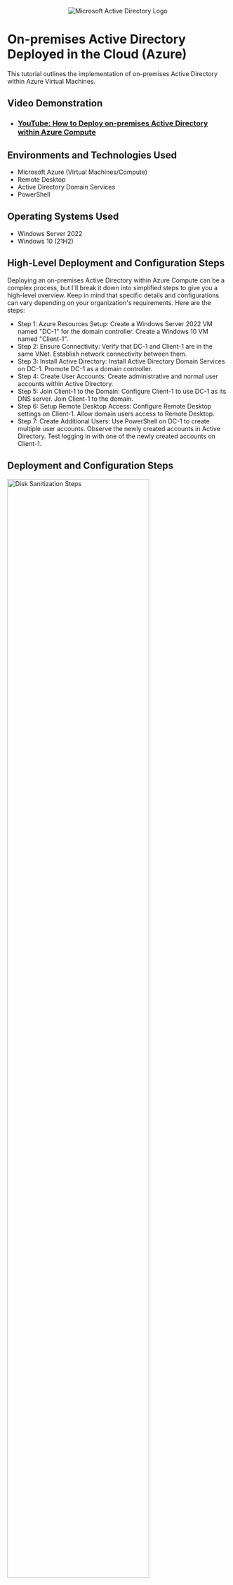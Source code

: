 <p align="center">
<img src="https://i.imgur.com/pU5A58S.png" alt="Microsoft Active Directory Logo"/>
</p>

<h1>On-premises Active Directory Deployed in the Cloud (Azure)</h1>
This tutorial outlines the implementation of on-premises Active Directory within Azure Virtual Machines.<br />


<h2>Video Demonstration</h2>

- ### [YouTube: How to Deploy on-premises Active Directory within Azure Compute](https://www.youtube.com)

<h2>Environments and Technologies Used</h2>

- Microsoft Azure (Virtual Machines/Compute)
- Remote Desktop
- Active Directory Domain Services
- PowerShell

<h2>Operating Systems Used </h2>

- Windows Server 2022
- Windows 10 (21H2)

<h2>High-Level Deployment and Configuration Steps</h2>

<p>Deploying an on-premises Active Directory within Azure Compute can be a complex process, but I'll break it down into simplified steps to give you a high-level overview. Keep in mind that specific details and configurations can vary depending on your organization's requirements. Here are the steps:</p>

<ul>
  <li>Step 1: Azure Resources Setup: Create a Windows Server 2022 VM named "DC-1" for the domain controller. Create a Windows 10 VM named "Client-1".</li>
  <li>Step 2: Ensure Connectivity: Verify that DC-1 and Client-1 are in the same VNet. Establish network connectivity between them.</li>
  <li>Step 3: Install Active Directory: Install Active Directory Domain Services on DC-1. Promote DC-1 as a domain controller.</li>
  <li>Step 4: Create User Accounts: Create administrative and normal user accounts within Active Directory.</li>
  <li>Step 5: Join Client-1 to the Domain: Configure Client-1 to use DC-1 as its DNS server. Join Client-1 to the domain.</li>
  <li>Step 6: Setup Remote Desktop Access: Configure Remote Desktop settings on Client-1. Allow domain users access to Remote Desktop.</li>
  <li>Step 7: Create Additional Users: Use PowerShell on DC-1 to create multiple user accounts. Observe the newly created accounts in Active Directory. Test logging in with one of the newly created accounts on Client-1.</li>
</ul> 

<h2>Deployment and Configuration Steps</h2>

<p>
<img src="https://i.imgur.com/DJmEXEB.png" height="80%" width="80%" alt="Disk Sanitization Steps"/>
</p>

<h3>Step1: Setup Resources in Azure</h3>
  <ol>
    <li>Deploy a Domain Controller VM (Windows Server 2022) named “DC-1”. Take note of the Resource Group and Virtual Network (Vnet) that get created at this time. We will use them when we create our Client VM later.
</li>
    <li>To configure DC-1's NIC (Network Interface Card) with a static private IP address, access the Network Interface settings for DC-1. Within the Network Interface settings, locate the IP Configurations section, specifically focusing on "ipconfig1." In this context, you will have the ability to precisely define and set the Private IP address as static. </li>
  </br>
    <p>
<img src="https://i.imgur.com/dMIuL2z.png" height="80%" width="80%" alt="Static IP Address"/>
</p>
  </br>
    <li>Create the Client VM (Windows 10) named “Client-1”. Use the same Resource Group and Vnet that was created in Step 1.</li>
    <li>Ensure that both VMs are in the same Vnet.</li>
  </ol>

<h3>Step 2: Ensure Connectivity</h3>
  <ol>
    <li>Access the Client-1 VM through a Remote Desktop connection.</li>
    <li>Verify network connectivity by initiating a ping operation from Client-1 to DC-1's private IP address. To achieve this, open a command-line interface, such as Command Prompt, and execute the command: `ping -t [private IP of DC-1]`. Initially, this command is expected to result in timeouts.</li>
   <br />
<p>
<img src="https://i.imgur.com/JmWVcud.png" height="80%" width="80%" alt="Successful Ping"/>
</p>
    <li>Enable ICMPv4 Echo Request within the Windows Firewall settings on DC-1. This action is essential to facilitate successful pinging between Client-1 and DC-1. Note the change in ping status.</li>
  </ol>

<br />
    <p>
<img src="https://i.imgur.com/hTS1hEg.png" height="80%" width="80%" alt="Enable ICMPv4 Echo Request"/>
</p>

<h3>Step 3: Install Active Directory</h3>
  <ol>
    <li>Open Server Manager. Add the "Active Directory Domain Services" role. (See image below for details.) Click through to proceed with the installation.</li>
    <li>After completing the installation, proceed to promote DC-1 to a domain controller. Look for the caution triangle symbol with an exclamation point ('!'). (See image below for details.) Click on it to initiate the promotion process. Select the option to add a new forest and specify the forest name as 'mydomain.com.' Additionally, configure DNS options and any other necessary settings.</li>
    <li>DC-1 will automatically restart upon completion. After the restart, log in using a domain user account (e.g., mydomain.com\labuser).</li>
  </ol>

<br />
<p>
<img src="https://i.imgur.com/2NNvE4n.png" height="80%" width="80%" alt="promote dc-1 to controller"/>
</p>
<p>
<img src="https://i.imgur.com/mQnagbQ.png" height="80%" width="80%" alt="active directory installation"/>
</p>

<h3>Step 4: Create User Accounts</h3>
<ol>
  <li>Via Remote Desktop on DC-1, open Active Directory Users and Computers (ADUC) to create two Organizational Units (OU) named "_EMPLOYEES" and "_ADMINS". (See image below for details.) These OUs will be used to organize user accounts.</li>
  <li>Within the '_ADMINS' OU, create a user account named 'Jane Doe' with the username 'jane_admin.' After creating the user account, right-click on it to access the option for adding the user to groups. In this step, grant 'jane_admin' membership in the 'Domain Admins' Security Group. This membership will confer administrative privileges within the Active Directory domain, allowing 'jane_admin' to perform domain-wide administrative tasks.</li>
  <li>To perform administrative tasks, log in as "mydomain.com\jane_admin." This login can be used on both the DC-1 and Client-1 Virtual Machines, granting administrative access to manage the Active Directory environment and perform other administrative duties.</li>
</ol>
</br>

<p>
<img src="https://i.imgur.com/tb9DVMM.png" height="80%" width="80%" alt="create new organizational unit"/>
</p>

<h3>Step 5: Join Client-1 to the Domain</h3>
<ol>
  <li>Access the Azure Portal and navigate to Client-1's network settings. In the DNS configuration, specify DC-1's private IP address as the DNS server. This step ensures that Client-1 can successfully locate and communicate with the domain controller during the domain join process. After making this configuration, restart Client-1 to apply the DNS settings, including flushing the DNS cache.</li></li>
  <br />
  <p>
    <img src="https://i.imgur.com/TiW87Ly.png" height="80%" width="80%" alt="Set DNS to Custom"/>
  </p>
  <br />
  <li>Log in to Client-1 with administrative privileges. Open System Properties by right-clicking on "This PC" or "My Computer," selecting "Properties," and then clicking "Advanced system settings." In the System Properties window, navigate to the "Computer Name" tab and click the "Change" button. Choose the option to "Join a domain or workgroup" and enter the previously configured domain name (e.g., "mydomain.com"). When prompted, provide administrative credentials with the necessary privileges to join a computer to the domain. You can use the "jane_admin" account or another with similar privileges.</li>
  <br />
  <p>
    <img src="https://i.imgur.com/RkDvbe6.png" height="80%" width="80%" alt="Join Domain"/>
  </p>
  <br />
</ol>

<h3>Step 6: Setup Remote Desktop Access</h3>
<ol>
  <li>To Setup Remote Desktop for non-administrative users on Client-1, log into Client-1 as mydomain.com\jane_admin and open system properties.</li>
  <li>Inside the System Properties window, navigate to the "Remote" tab. Locate and click on "Remote Desktop."</li>
  <li>In the Remote Desktop settings, allow access for "domain users." This step authorizes users within the domain to establish Remote Desktop connections to Client-1.</li>
  </br>
<p>
<img src="https://i.imgur.com/347Gv6k.png" height="80%" width="80%" alt="User Remote Desktop Access"/>
</p>
</br>
  <li>With Remote Desktop access now configured, normal, non-administrative users can log in to Client-1 using Remote Desktop. Simply use their domain credentials to initiate the connection.
</li>
</ol>


<h3>Step 7: Create Additional Users</h3>
<ol>
  <li>Login to DC-1 as jane_admin. Open PowerShell_ise as an administrator.</li>
  <li>Create a new File and paste the contents of the script into it (https://github.com/joshmadakor1/AD_PS/blob/master/Generate-Names-Create-Users.ps1). Run the script and observe the accounts being created</li>
</bk>
  <p>
<img src="https://i.imgur.com/X70TU6f.png" height="80%" width="80%" alt="Powershell ISE"/>
</p>
  <li>When finished, open ADUC and observe the accounts in the appropriate OU
attempt to log into Client-1 with one of the accounts (take note of the password in the script).</li>
   </br>
<p>
<img src="https://i.imgur.com/M4ppnbm.png" height="80%" width="80%" alt="Active Directory Users"/>
</p>
<li>You can now into Client-1 with any of the user accounts created!</li>
  </br>
<p>
<img src="https://i.imgur.com/ExpPUeJ.png" height="80%" width="80%" alt="Login Active Directory"/>
</p>
</ol>

<h2>In Conclusion: On-Premises Active Directory Is Your Path to Seamless Connectivity</h2>

<p>Now that you've successfully completed this tutorial, you've empowered any user to access their account from virtually anywhere within the network. Whether it's the comfort of home, a bustling office, remote workstations, or the dynamic atmosphere of a university campus, the flexibility of your Active Directory deployment in the cloud (Azure) ensures seamless access to resources and a secure login experience. Embrace the possibilities and enjoy the convenience of a well-connected digital ecosystem!</p>
